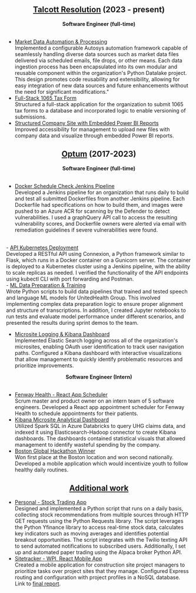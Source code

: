 ## <b><center><u>Talcott Resolution</u></b> \(2023 - present)</center>
<center><b>Software Engineer (full-time)</b></center></br>


- <u>Market Data Automation & Processing </u> </br>
Implemented a configurable Autosys automation framework capable of seamlessly handling diverse data sources such as market data files delivered via scheduled emails, file drops, or other means. Each data ingestion process has been encapsulated into its own modular and reusable component within the organization's Python Datalake project. This design promotes code reusability and extensibility, allowing for easy integration of new data sources and future enhancements without the need for significant modifications."
- <u>Full-Stack 1065 Tax Form</u> </br>
Structured a full-stack application for the organization to submit 1065 tax forms to a database and incorporated logic to enable  versioning of submissions.
- <u>Structured Company Site with Embedded Power BI Reports</u> </br>
Improved accessibility for management to upload new files with company data and visualize through embedded Power BI reports.

## <b><center><u>Optum</u></b> (2017-2023)</center>

<center><b>Software Engineer (full-time)</b></center></br>

- <u>Docker Schedule Check Jenkins Pipeline </u> </br>
Developed a Jenkins pipeline for an organization that runs daily to build and test all submitted Dockerfiles from another Jenkins pipeline. Each Dockerfile had specifications on how to build them, and images were pushed to an Azure ACR for scanning by the Defender to detect vulnerabilities. I used a graphQuery API call to access the resulting vulnerability scores, and Dockerfile owners were alerted via email with remediation guidelines if severe vulnerabilities were found.
</br>
- <u>API Kubernetes Deployment</u> </br>
Developed a RESTful API using Connexion, a Python framework similar to Flask, which runs in a Docker container on a Gunicorn server. The container is deployed to a Kubernetes cluster using a Jenkins pipeline, with the ability to scale replicas as needed. I verified the functionality of the API endpoints using kubectl CLI with port forwarding and Postman.
</br>
- <u>ML Data Preparation & Training</u> </br>
Wrote Python scripts to build data pipelines that trained and tested speech and language ML models for UnitedHealth Group. This involved implementing complex data preparation logic to ensure proper alignment and structure of transcriptions. In addition, I created Jupyter notebooks to run tests and evaluate model performance under different scenarios, and presented the results during sprint demos to the team.

- <u> Microsite Logging & Kibana Dashboard</u> </br>
Implemented Elastic Search logging across all of the organization's microsites, enabling OAuth user identification to track user navigation paths. Configured a Kibana dashboard with interactive visualizations that allow management to quickly identify problematic resources and prioritize improvements.



<center><b>Software Engineer (Intern)</b></center></br>

- <u> Fenway Health - React App Scheduler</u> </br>
Scrum master and product owner on an intern team of 5 software engineers. Developed a React app appointment scheduler for Fenway Health to schedule appointments for their patients.
- <u> Kibana Microsite Analytical Dashboard</u> </br>
Utilized Spark SQL in Azure Databricks to query UHG claims data, and indexed it using Elasticsearch-Hadoop connector to create Kibana dashboards. The dashboards contained statistical visuals that allowed management to identify wasteful spending by the company.
- <u> Boston Global Hackathon Winner</u> </br>
Won first place at the Boston location and won second nationally. Developed a mobile application which would incentivize youth to follow healthy daily routines.




## <b><center><u>Additional work</u></center></b>

- <u>Personal - Stock Trading App</u> </br>
Designed and implemented a Python script that runs on a daily basis, collecting stock recommendations from multiple sources through HTTP GET requests using the Python Requests library. The script leverages the Python Yfinance library to access real-time stock data, calculates key indicators such as moving averages and identifies potential breakout opportunities. The script integrates with the Twilio texting API to send automated notifications to subscribed users. Additionally, I set up and automated paper trading using the Alpaca broker Python API.
- <u>Sitetracker - WPI, React Mobile App</u> </br>
Created a mobile application for construction site project managers to prioritize tasks over project sites that they manage. Configured Express routing and configuration with project profiles in a NoSQL database.
Link to [final report](https://web.cs.wpi.edu/~claypool/mqp/sv/2019/site/).
